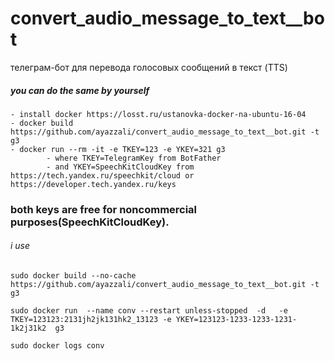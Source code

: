 # convert_audio_message_to_text__bot
телеграм-бот для перевода голосовых сообщений в текст (TTS)

##### you can do the same by yourself 
    - install docker https://losst.ru/ustanovka-docker-na-ubuntu-16-04
    - docker build https://github.com/ayazzali/convert_audio_message_to_text__bot.git -t g3 
    - docker run --rm -it -e TKEY=123 -e YKEY=321 g3
            - where TKEY=TelegramKey from BotFather
            - and YKEY=SpeechKitCloudKey from https://tech.yandex.ru/speechkit/cloud or https://developer.tech.yandex.ru/keys
### both keys are free for noncommercial purposes(SpeechKitCloudKey).

###### i use
```
sudo docker build --no-cache https://github.com/ayazzali/convert_audio_message_to_text__bot.git -t g3
 
sudo docker run  --name conv --restart unless-stopped  -d   -e TKEY=123123:2131jh2jk131hk2_13123 -e YKEY=123123-1233-1233-1231-1k2j31k2  g3

sudo docker logs conv
```
